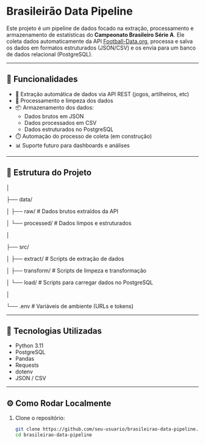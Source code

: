 # Brasileirão Data Pipeline

Este projeto é um pipeline de dados focado na extração, processamento e armazenamento de estatísticas do **Campeonato Brasileiro Série A**. 
Ele coleta dados automaticamente da API [Football-Data.org](https://www.football-data.org/), processa e salva os dados em formatos estruturados (JSON/CSV) e os envia para um banco de dados relacional (PostgreSQL).

---

## 🚀 Funcionalidades

- 🔄 Extração automática de dados via API REST (jogos, artilheiros, etc)
- 🧹 Processamento e limpeza dos dados
- 📦 Armazenamento dos dados:
  - Dados brutos em JSON
  - Dados processados em CSV
  - Dados estruturados no PostgreSQL
- ⏱️ Automação do processo de coleta (em construção)
- 📊 Suporte futuro para dashboards e análises

---

## 🧱 Estrutura do Projeto

│

├── data/

│ ├── raw/ # Dados brutos extraídos da API

│ └── processed/ # Dados limpos e estruturados

│

├── src/

│ ├── extract/ # Scripts de extração de dados

│ ├── transform/ # Scripts de limpeza e transformação

│ └── load/ # Scripts para carregar dados no PostgreSQL

│

└── .env # Variáveis de ambiente (URLs e tokens)
 


---

## 🧪 Tecnologias Utilizadas

- Python 3.11
- PostgreSQL
- Pandas
- Requests
- dotenv
- JSON / CSV
---

## ⚙️ Como Rodar Localmente

1. Clone o repositório:
   ```bash
   git clone https://github.com/seu-usuario/brasileirao-data-pipeline.git
   cd brasileirao-data-pipeline
